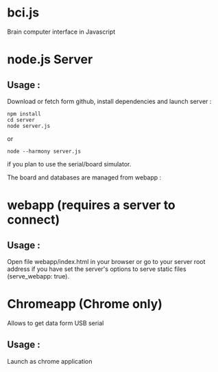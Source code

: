 bci.js
======

Brain computer interface in Javascript

node.js Server
============

Usage :
------------
Download or fetch form github, install dependencies and launch server :
```
npm install
cd server
node server.js
```
or 
```
node --harmony server.js
```
if you plan to use the serial/board simulator.

The board and databases are managed from webapp :

webapp (requires a server to connect)
=======

Usage :
------------
Open file webapp/index.html in your browser
or go to your server root address if you have set the server's options to serve static files (serve_webapp: true).


Chromeapp (Chrome only)
======================

Allows to get data form USB serial

Usage :
------------
Launch as chrome application
